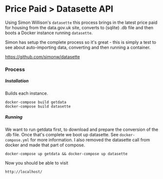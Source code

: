 # Price Paid > Datasette API

Using Simon Willison's ```datasette``` this process brings in the latest price paid for housing from the data.gov.uk site, converts to (sqlite) .db file and then boots a Docker instance running ```datasette```.

Simon has setup the complete process so it's great - this is simply a test to see about auto-importing data, converting and then running a container.  

https://github.com/simonw/datasette

### Process

##### Installation

Builds each instance.

```
docker-compose build getdata
docker-compose build datasette
```

##### Running

We want to run getdata first, to download and prepare the conversion of the .db
file.  Once that's complete we boot up datasette.  See ```docker-compose.yml```
for more information.  I also removed the datasette call from docker and made
that part of compose.

```
docker-compose up getdata && docker-compose up datasette
```

Now you should be able to visit

```
http://localhost/
```
